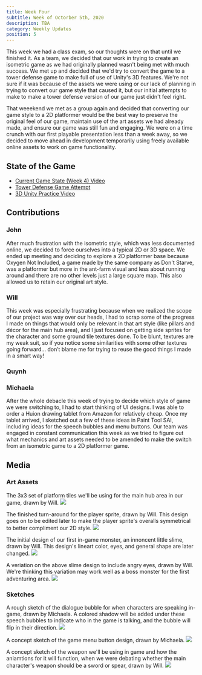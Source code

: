 ```yaml
---
title: Week Four
subtitle: Week of Octorber 5th, 2020
description: TBA
category: Weekly Updates
position: 5
---
```


This week we had a class exam, so our thoughts were on that until we finished it. As a team, we decided that our work in trying to create an isometric game as we had originally planned wasn't being met with much success. We met up and decided that we'd try to convert the game to a tower defense game to make full of use of Unity's 3D features. We're not sure if it was because of the assets we were using or our lack of planning in trying to convert our game style that caused it, but our initial attempts to make to make a tower defense version of our game just didn't feel right. 

That weeekend we met as a group again and decided that converting our game style to a 2D platformer would be the best way to preserve the original feel of our game, maintain use of the art assets we had already made, and ensure our game was still fun and engaging. We were on a time crunch with our first playable presentation less than a week away, so we decided to move ahead in development temporarily using freely available online assets to work on game functionality.

## State of the Game
- [Current Game State (Week 4) Video](https://youtu.be/iDeeNZ-_WO8)
- [Tower Defense Game Attempt](./media/week-4/tower-defense-attempt.png)
- [3D Unity Practice Video](https://youtu.be/8WGBb4SKh2M)

## Contributions

### John
After much frustration with the isometric style, which was less documented online, we decided to force ourselves into a typical 2D or 3D space. We ended up meeting and deciding to explore a 2D platformer base because Oxygen Not Included, a game made by the same company as Don't Starve, was a platformer but more in the ant-farm visual and less about running around and there are no other levels just a large square map. This also allowed us to retain our original art style.

### Will
This week was especially frustrating because when we realized the scope of our project was way over our heads, I had to scrap some of the progress I made on things that would only be relevant in that art style (like pillars and décor for the main hub area), and I just focused on getting side sprites for the character and some ground tile textures done. To be blunt, textures are my weak suit, so if you notice some similarities with some other textures going forward… don’t blame me for trying to reuse the good things I made in a smart way!

### Quynh

### Michaela
After the whole debacle this week of trying to decide which style of game we were switching to, I had to start thinking of UI designs. I was able to order a Huion drawing tablet from Amazon for relatively cheap. Once my tablet arrived, I sketched out a few of these ideas in Paint Tool SAI, including ideas for the speech bubbles and menu buttons. Our team was engaged in constant communication this week as we tried to figure out what mechanics and art assets needed to be amended to make the switch from an isometric game to a 2D platformer game.

## Media

### Art Assets
The 3x3 set of platform tiles we'll be using for the main hub area in our game, drawn by Will.
<img src="./media/week-4/cave-tiles.png" />

The finished turn-around for the player sprite, drawn by Will. This design goes on to be edited later to make the player sprite's overalls symmetrical to better compliment our 2D style.
<img src="./media/week-4/player-sprite-complete.png" />

The initial design of our first in-game monster, an innoncent little slime, drawn by Will. This design's lineart color, eyes, and general shape are later changed.
<img src="./media/week-4/slime-initial-design.png" />

A veriation on the above slime design to include angry eyes, drawn by Will. We're thinking this variation may work well as a boss monster for the first adventuring area.
<img src="./media/week-4/slime-angry-initial-design.png" />

### Sketches
A rough sketch of the dialogue bubble for when characters are speaking in-game, drawn by Michaela. A colored shadow will be added under these speech bubbles to indicate who in the game is talking, and the bubble will flip in their direction.
<img src="./media/week-4/dialogue-bubble-sketch.png" />

A concept sketch of the game menu button design, drawn by Michaela.
<img src="./media/week-4/menu-button-sketch.png" />

A concept sketch of the weapon we'll be using in game and how the aniamtions for it will function, when we were debating whether the main character's weapon should be a sword or spear, drawn by Will.
<img src="./media/week-4/spear-attack-planning.png" />
